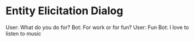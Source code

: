 # Entity Elicitation Dialog
User: What do you do for?
Bot: For work or for fun?
User: Fun
Bot: I love to listen to music
